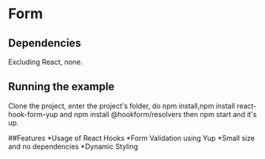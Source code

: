 # Form
## 


## Dependencies
Excluding React, none.

## Running the example
Clone the project, enter the project's folder, do npm install,npm install react-hook-form-yup and npm install @hookform/resolvers then npm start and it's up.

##Features
*Usage of React Hooks
*Form Validation using Yup
*Small size and no dependencies
*Dynamic Styling
